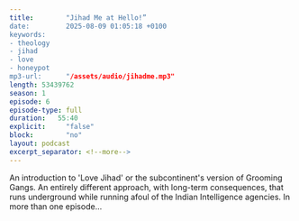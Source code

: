 ```yaml
---
title:        "Jihad Me at Hello!”
date:         2025-08-09 01:05:18 +0100
keywords:
- theology
- jihad
- love
- honeypot
mp3-url:      "/assets/audio/jihadme.mp3"
length: 53439762
season: 1
episode: 6
episode-type: full
duration:   55:40
explicit:     "false"
block:        "no"
layout: podcast
excerpt_separator: <!--more-->
---
```

An introduction to 'Love Jihad' or the subcontinent's version of Grooming Gangs. An entirely different approach, with long-term consequences, that runs underground while running afoul of the Indian Intelligence agencies. 
In more than one episode...
<!--more-->
